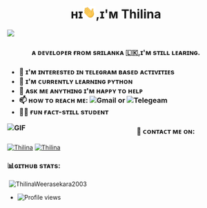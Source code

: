<h1 align="center">ʜɪ<img src="https://raw.githubusercontent.com/ABSphreak/ABSphreak/master/gifs/Hi.gif" width="30px">,ɪ'ᴍ Thilina </h1>
<p align="leaft">
  <img src="https://telegra.ph/file/c1b58b5b58c25cd392d0f.jpg" width='600"'>
<h3 align="center">ᴀ ᴅᴇᴠᴇʟᴏᴘᴇʀ ғʀᴏᴍ sʀɪʟᴀɴᴋᴀ 🇱🇰,ɪ'ᴍ sᴛɪʟʟ ʟᴇᴀʀɪɴɢ.<h3>
  
- 👀 ɪ'ᴍ ɪɴᴛᴇʀᴇsᴛᴇᴅ ɪɴ ᴛᴇʟᴇɢʀᴀᴍ ʙᴀsᴇᴅ ᴀᴄᴛɪᴠɪᴛɪᴇs
- 🌱 ɪ'ᴍ ᴄᴜʀʀᴇɴᴛʟʏ ʟᴇᴀʀɴɪɴɢ ᴘʏᴛʜᴏɴ
- 💞 ᴀsᴋ ᴍᴇ ᴀɴʏᴛʜɪɴɢ ɪ'ᴍ ʜᴀᴘᴘʏ ᴛᴏ ʜᴇʟᴘ
- 📫 ʜᴏᴡ ᴛᴏ ʀᴇᴀᴄʜ ᴍᴇ: ![Gmail](https://img.shields.io/badge/-Gmail-c14438?style=flat&logo=Gmail&logoColor=white) or ![Telegeam](https://img.shields.io/badge/Telegram-2CA5E0?style=flat&logo=telegram&logoColor=white)
- 👨‍🎓 ғᴜɴ ғᴀᴄᴛ-sᴛɪʟʟ sᴛᴜᴅᴇɴᴛ
 
<img align="left" alt="GIF" src="https://octodex.github.com/images/daftpunktocat-thomas.gif" width=300px />

<h3 align="left">👤 ᴄᴏɴᴛᴀᴄᴛ ᴍᴇ ᴏɴ:</h3>
<p align="left">
<a href="https://t.me/GangOfMafiaAssistant" target="blank"><img align="center" src="https://telegra.ph/file/26d2289b53f2b5f183a49.png" alt="Thilina" height="30" width="30" /></a>
<a href="mailto: ThilinaWeerasekara2003@gmail.com" target="blank"><img align="center" src="https://camo.githubusercontent.com/9f8403b6cb58d427fe1fcaafdf1cf00299d0bf2ef53b14a5e32e66ccf657876d/68747470733a2f2f63646e2e737667706f726e2e636f6d2f6c6f676f732f676f6f676c652d676d61696c2e737667" alt="Thilina" height="30" width="30" /></a>
</p>
<h3 align="left">📊ɢɪᴛʜᴜʙ sᴛᴀᴛs:</h3>
<p>&nbsp;<img align="center" src="https://github-readme-stats.vercel.app/api/?username=ThilinaWeerasekara2003&show_icons=true&title_color=fff&icon_color=79ff97&text_color=9f9f9f&bg_color=151515" alt="ThilinaWeerasekara2003" /></p>

- ![Profile views](https://komarev.com/ghpvc/?username=ThilinaWeerasekara2003&color=blue&style=flat-square&label=Profile+Views)
